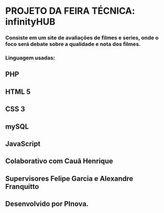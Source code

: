 # PROJETO DA FEIRA TÉCNICA: infinityHUB

### Consiste em um site de avaliações de filmes e series, onde o foco será debate sobre a qualidade e nota dos filmes.
### Linguagem usadas:

## PHP
## HTML 5
## CSS 3
## mySQL
## JavaScript
## Colaborativo com Cauã Henrique
## Supervisores Felipe Garcia e Alexandre Franquitto
## Desenvolvido por PInova.
